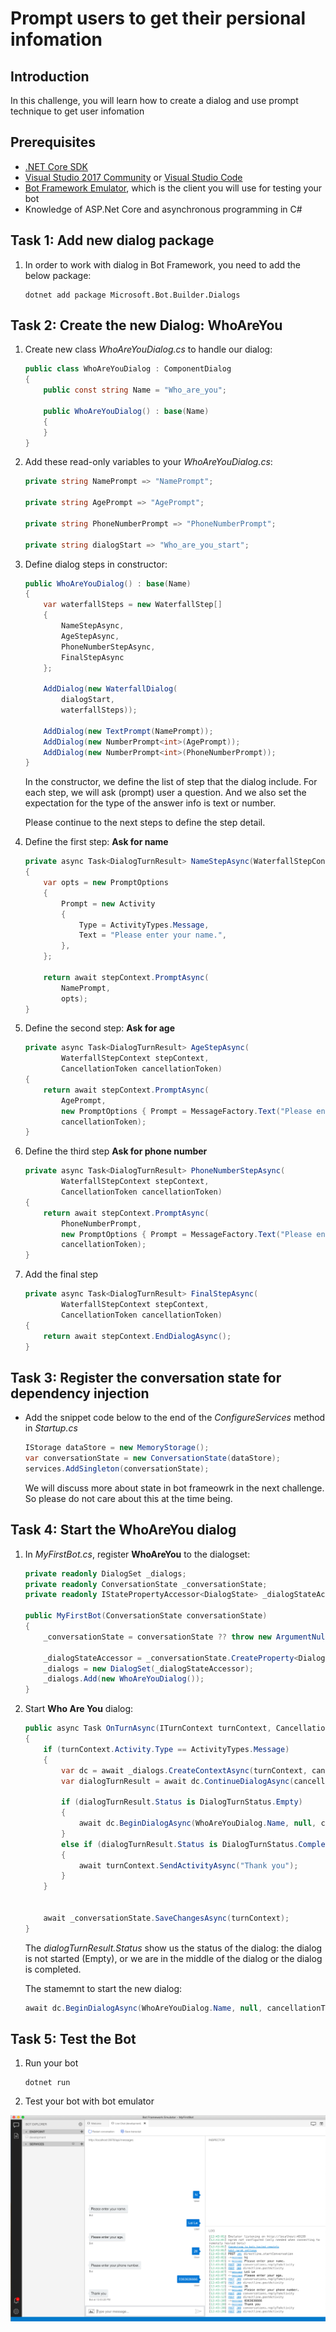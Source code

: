 # Prompt users to get theỉr persional infomation

## Introduction

In this challenge, you will learn how to create a dialog and use prompt technique to get user infomation

## Prerequisites

* [.NET Core SDK](https://dotnet.microsoft.com/download)
* [Visual Studio 2017 Community](https://www.visualstudio.com/downloads) or [Visual Studio Code](https://code.visualstudio.com/download)
* [Bot Framework Emulator](https://github.com/Microsoft/BotFramework-Emulator/wiki/Getting-Started), which is the client you will use for testing your bot
* Knowledge of ASP.Net Core and asynchronous programming in C#

## Task 1: Add new dialog package

1. In order to work with dialog in Bot Framework, you need to add the below package:
     ```console
    dotnet add package Microsoft.Bot.Builder.Dialogs
    ```

## Task 2: Create the new Dialog: **WhoAreYou**

1. Create new class *WhoAreYouDialog.cs* to handle our dialog:
   
    ```csharp
    public class WhoAreYouDialog : ComponentDialog
    {
        public const string Name = "Who_are_you";

        public WhoAreYouDialog() : base(Name)
        {
        }
    }
    ```

2.  Add these read-only variables to your  *WhoAreYouDialog.cs*:
    ```csharp
    private string NamePrompt => "NamePrompt";

    private string AgePrompt => "AgePrompt";

    private string PhoneNumberPrompt => "PhoneNumberPrompt";

    private string dialogStart => "Who_are_you_start";
    ```

3. Define dialog steps in constructor:
    ```csharp
    public WhoAreYouDialog() : base(Name)
    {
        var waterfallSteps = new WaterfallStep[]
        {
            NameStepAsync,
            AgeStepAsync,
            PhoneNumberStepAsync,
            FinalStepAsync
        };

        AddDialog(new WaterfallDialog(
            dialogStart,
            waterfallSteps));

        AddDialog(new TextPrompt(NamePrompt));
        AddDialog(new NumberPrompt<int>(AgePrompt));
        AddDialog(new NumberPrompt<int>(PhoneNumberPrompt));
    }
    ```
    In the constructor, we define the list of step that the dialog include. For each step, we will ask (prompt) user a question. And we also set the expectation for the type of the answer info is text or number.

    Please continue to the next steps to define the step detail.

4. Define the first step: **Ask for name**
    ```csharp
    private async Task<DialogTurnResult> NameStepAsync(WaterfallStepContext stepContext, CancellationToken cancellationToken)
    {
        var opts = new PromptOptions
        {
            Prompt = new Activity
            {
                Type = ActivityTypes.Message,
                Text = "Please enter your name.",
            },
        };

        return await stepContext.PromptAsync(
            NamePrompt,
            opts);
    }
    ```

5. Define the second step: **Ask for age**
    ```csharp
    private async Task<DialogTurnResult> AgeStepAsync(
            WaterfallStepContext stepContext,
            CancellationToken cancellationToken)
    {
        return await stepContext.PromptAsync(
            AgePrompt,
            new PromptOptions { Prompt = MessageFactory.Text("Please enter your age.") },
            cancellationToken);
    }
    ```

6. Define the third step **Ask for phone number**
    ```csharp
    private async Task<DialogTurnResult> PhoneNumberStepAsync(
            WaterfallStepContext stepContext,
            CancellationToken cancellationToken)
    {
        return await stepContext.PromptAsync(
            PhoneNumberPrompt,
            new PromptOptions { Prompt = MessageFactory.Text("Please enter your phone number.") },
            cancellationToken);
    }
    ```

7. Add the final step
    ```csharp
    private async Task<DialogTurnResult> FinalStepAsync(
            WaterfallStepContext stepContext,
            CancellationToken cancellationToken)
    {
        return await stepContext.EndDialogAsync();
    }
    ```

## Task 3: Register the conversation state for dependency injection
    
* Add the snippet code below to the end of the *ConfigureServices* method in *Startup.cs*

    ```csharp
    IStorage dataStore = new MemoryStorage();
    var conversationState = new ConversationState(dataStore);
    services.AddSingleton(conversationState);
    ```

    We will discuss more about state in bot frameowrk in the next challenge. So please do not care about this at the time being.

## Task 4: Start the **WhoAreYou** dialog
1. In *MyFirstBot.cs*, register **WhoAreYou** to the dialogset:
   
    ```csharp
    private readonly DialogSet _dialogs;
    private readonly ConversationState _conversationState;
    private readonly IStatePropertyAccessor<DialogState> _dialogStateAccessor;

    public MyFirstBot(ConversationState conversationState)
    {
        _conversationState = conversationState ?? throw new ArgumentNullException(nameof(conversationState));

        _dialogStateAccessor = _conversationState.CreateProperty<DialogState>(nameof(DialogState));
        _dialogs = new DialogSet(_dialogStateAccessor);
        _dialogs.Add(new WhoAreYouDialog());
    }
    ```

2. Start **Who Are You** dialog:
   
    ```csharp
    public async Task OnTurnAsync(ITurnContext turnContext, CancellationToken cancellationToken = default(CancellationToken))
    {
        if (turnContext.Activity.Type == ActivityTypes.Message)
        {
            var dc = await _dialogs.CreateContextAsync(turnContext, cancellationToken);
            var dialogTurnResult = await dc.ContinueDialogAsync(cancellationToken);
            
            if (dialogTurnResult.Status is DialogTurnStatus.Empty)
            {
                await dc.BeginDialogAsync(WhoAreYouDialog.Name, null, cancellationToken);
            }
            else if (dialogTurnResult.Status is DialogTurnStatus.Complete) 
            {
                await turnContext.SendActivityAsync("Thank you");
            }
        }
        

        await _conversationState.SaveChangesAsync(turnContext);
    }
    ```

    The *dialogTurnResult.Status* show us the status of the dialog: the dialog is not started (Empty), or we are in the middle of the dialog or the dialog is completed.

    The stamemnt to start the new dialog:
    ```csharp
    await dc.BeginDialogAsync(WhoAreYouDialog.Name, null, cancellationToken);
    ```
## Task 5: Test the Bot
1. Run your bot
   ```console
   dotnet run
   ```
2. Test your bot with bot emulator
   
![MyFirstBot](./assets/images/bot-emulator-challenge2-test.png)